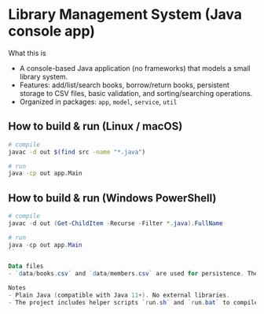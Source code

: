 Library Management System (Java console app)
===========================================

What this is
- A console-based Java application (no frameworks) that models a small library system.
- Features: add/list/search books, borrow/return books, persistent storage to CSV files, basic validation, and sorting/searching operations.
- Organized in packages: `app`, `model`, `service`, `util`

How to build & run (Linux / macOS)
----------------------------------
```bash
# compile
javac -d out $(find src -name "*.java")

# run
java -cp out app.Main
```

How to build & run (Windows PowerShell)
---------------------------------------
```powershell
# compile
javac -d out (Get-ChildItem -Recurse -Filter *.java).FullName

# run
java -cp out app.Main
``

Data files
- `data/books.csv` and `data/members.csv` are used for persistence. The app will create them if missing.

Notes
- Plain Java (compatible with Java 11+). No external libraries.
- The project includes helper scripts `run.sh` and `run.bat` to compile+run quickly.
